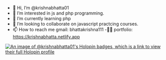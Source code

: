 - 👋 Hi, I’m @krishnabhatta01
- 👀 I’m interested in js and php programming.
- 🌱 I’m currently learning php
- 💞️ I’m looking to collaborate on javascript practcing courses.
- 📫 How to reach me gmail: bhattakrishna111
-👩‍💻 portfolio: https://krishnabhatta.netlify.app

[![An image of @krishnabhatta01's Holopin badges, which is a link to view their full Holopin profile](https://holopin.me/krishnabhatta01)](https://holopin.io/@krishnabhatta01)
<!---
krishnabhatta01/krishnabhatta01 is a ✨ special ✨ repository because its `README.md` (this file) appears on your GitHub profile.
You can click the Preview link to take a look at your changes.
--->
